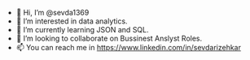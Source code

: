 - 👋 Hi, I’m @sevda1369
- 👀 I’m interested in data analytics.
- 🌱 I’m currently learning JSON and SQL.
- 💞️ I’m looking to collaborate on Bussinest Anslyst Roles.
- 📫 You can reach me in https://www.linkedin.com/in/sevdarizehkar

<!---
sevda1369/sevda1369 is a ✨ special ✨ repository because its `README.md` (this file) appears on your GitHub profile.
You can click the Preview link to take a look at your changes.
--->
